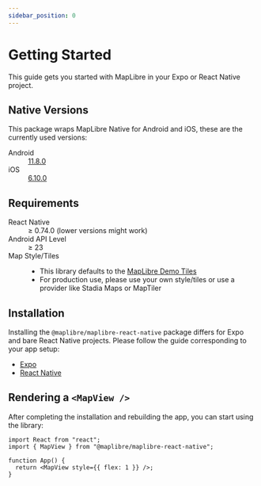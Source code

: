 ```yaml
---
sidebar_position: 0
---
```

# Getting Started

This guide gets you started with MapLibre in your Expo or React Native project.

## Native Versions

This package wraps MapLibre Native for Android and iOS, these are the currently used versions:

<dl>
    <dt>Android</dt>
    <dd>
      <a href="https://github.com/maplibre/maplibre-native/releases/tag/android-v11.8.0">11.8.0</a>
    </dd>
    <dt>iOS</dt>
    <dd>
      <a href="https://github.com/maplibre/maplibre-native/releases/tag/ios-v6.10.0">6.10.0</a>
    </dd>
</dl>

## Requirements

<dl>
  <dt>React Native</dt>
  <dd>≥ 0.74.0 (lower versions might work)</dd>
  <dt>Android API Level</dt>
  <dd>≥ 23</dd>
  <dt>Map Style/Tiles</dt>
  <dd>
    <ul>
      <li>This library defaults to the <a href="https://github.com/maplibre/demotiles">MapLibre Demo Tiles</a></li>
      <li>For production use, please use your own style/tiles or use a provider like Stadia Maps or MapTiler</li>
    </ul>
  </dd>
</dl>

## Installation

Installing the `@maplibre/maplibre-react-native` package differs for Expo and bare React Native projects. Please follow
the guide corresponding to your app setup:

- [Expo](expo.md)
- [React Native](react-native.md)

## Rendering a `<MapView />`

After completing the installation and rebuilding the app, you can start using the library:

```tsx
import React from "react";
import { MapView } from "@maplibre/maplibre-react-native";

function App() {
  return <MapView style={{ flex: 1 }} />;
}
```
